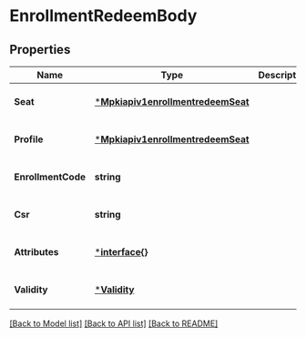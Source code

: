 # EnrollmentRedeemBody

## Properties
Name | Type | Description | Notes
------------ | ------------- | ------------- | -------------
**Seat** | [***Mpkiapiv1enrollmentredeemSeat**](mpkiapiv1enrollmentredeem_seat.md) |  | [optional] [default to null]
**Profile** | [***Mpkiapiv1enrollmentredeemSeat**](mpkiapiv1enrollmentredeem_seat.md) |  | [optional] [default to null]
**EnrollmentCode** | **string** |  | [optional] [default to null]
**Csr** | **string** |  | [optional] [default to null]
**Attributes** | [***interface{}**](interface{}.md) |  | [optional] [default to null]
**Validity** | [***Validity**](Validity.md) |  | [optional] [default to null]

[[Back to Model list]](../README.md#documentation-for-models) [[Back to API list]](../README.md#documentation-for-api-endpoints) [[Back to README]](../README.md)

